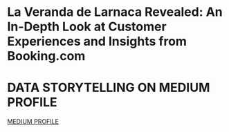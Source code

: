 # La Veranda de Larnaca Revealed: An In-Depth Look at Customer Experiences and Insights from Booking.com

# DATA STORYTELLING ON MEDIUM PROFILE 
[MEDIUM PROFILE](https://medium.com/@delonisnr/la-veranda-de-larnaca-revealed-an-in-depth-look-at-customer-experiences-and-insights-from-booking-c-40afc5383895)
